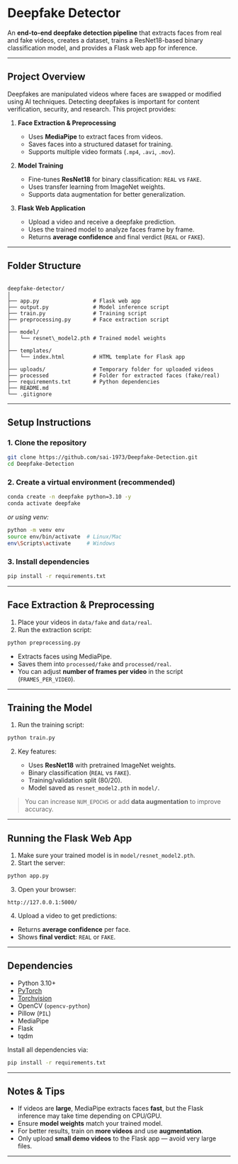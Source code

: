 # Deepfake Detector

An **end-to-end deepfake detection pipeline** that extracts faces from real and fake videos, creates a dataset, trains a ResNet18-based binary classification model, and provides a Flask web app for inference.

---

## **Project Overview**

Deepfakes are manipulated videos where faces are swapped or modified using AI techniques. Detecting deepfakes is important for content verification, security, and research. This project provides:

1. **Face Extraction & Preprocessing**  
   - Uses **MediaPipe** to extract faces from videos.
   - Saves faces into a structured dataset for training.
   - Supports multiple video formats (`.mp4`, `.avi`, `.mov`).

2. **Model Training**  
   - Fine-tunes **ResNet18** for binary classification: `REAL` vs `FAKE`.
   - Uses transfer learning from ImageNet weights.
   - Supports data augmentation for better generalization.

3. **Flask Web Application**  
   - Upload a video and receive a deepfake prediction.
   - Uses the trained model to analyze faces frame by frame.
   - Returns **average confidence** and final verdict (`REAL` or `FAKE`).

---

## **Folder Structure**

```

deepfake-detector/
│
├── app.py                 # Flask web app
├── output.py              # Model inference script
├── train.py               # Training script
├── preprocessing.py       # Face extraction script
│
├── model/
│   └── resnet\_model2.pth # Trained model weights
│
├── templates/
│   └── index.html         # HTML template for Flask app
│
├── uploads/               # Temporary folder for uploaded videos
├── processed              # Folder for extracted faces (fake/real)
├── requirements.txt       # Python dependencies
├── README.md
└── .gitignore

````

---

## **Setup Instructions**

### **1. Clone the repository**
```bash
git clone https://github.com/sai-1973/Deepfake-Detection.git
cd Deepfake-Detection
````

### **2. Create a virtual environment (recommended)**

```bash
conda create -n deepfake python=3.10 -y
conda activate deepfake
```

*or using venv:*

```bash
python -m venv env
source env/bin/activate  # Linux/Mac
env\Scripts\activate     # Windows
```

### **3. Install dependencies**

```bash
pip install -r requirements.txt
```

---

## **Face Extraction & Preprocessing**

1. Place your videos in `data/fake` and `data/real`.
2. Run the extraction script:

```bash
python preprocessing.py
```

* Extracts faces using MediaPipe.
* Saves them into `processed/fake` and `processed/real`.
* You can adjust **number of frames per video** in the script (`FRAMES_PER_VIDEO`).

---

## **Training the Model**

1. Run the training script:

```bash
python train.py
```

2. Key features:

   * Uses **ResNet18** with pretrained ImageNet weights.
   * Binary classification (`REAL` vs `FAKE`).
   * Training/validation split (80/20).
   * Model saved as `resnet_model2.pth` in `model/`.

> You can increase `NUM_EPOCHS` or add **data augmentation** to improve accuracy.

---

## **Running the Flask Web App**

1. Make sure your trained model is in `model/resnet_model2.pth`.
2. Start the server:

```bash
python app.py
```

3. Open your browser:

```
http://127.0.0.1:5000/
```

4. Upload a video to get predictions:

* Returns **average confidence** per face.
* Shows **final verdict**: `REAL` or `FAKE`.

---

## **Dependencies**

* Python 3.10+
* [PyTorch](https://pytorch.org/)
* [Torchvision](https://pytorch.org/vision/stable/index.html)
* OpenCV (`opencv-python`)
* Pillow (`PIL`)
* MediaPipe
* Flask
* tqdm

Install all dependencies via:

```bash
pip install -r requirements.txt
```

---

## **Notes & Tips**

* If videos are **large**, MediaPipe extracts faces **fast**, but the Flask inference may take time depending on CPU/GPU.
* Ensure **model weights** match your trained model.
* For better results, train on **more videos** and use **augmentation**.
* Only upload **small demo videos** to the Flask app — avoid very large files.

---

